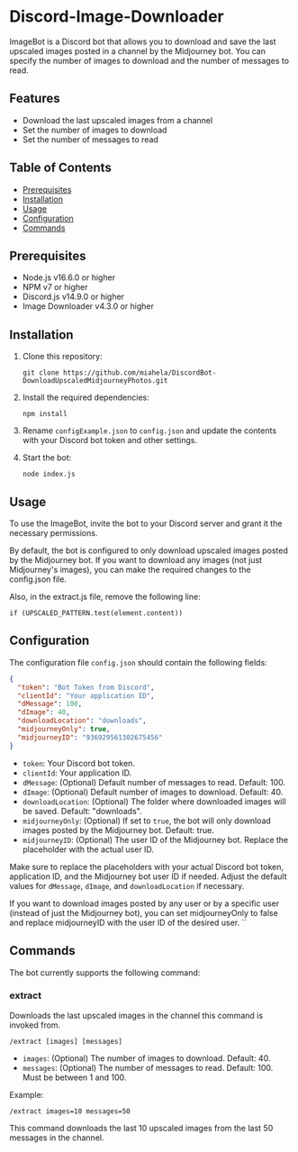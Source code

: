 # Discord-Image-Downloader

ImageBot is a Discord bot that allows you to download and save the last upscaled images posted in a channel by the Midjourney bot. You can specify the number of images to download and the number of messages to read.

## Features

- Download the last upscaled images from a channel
- Set the number of images to download
- Set the number of messages to read

## Table of Contents

- [Prerequisites](#prerequisites)
- [Installation](#installation)
- [Usage](#usage)
- [Configuration](#configuration)
- [Commands](#commands)

## Prerequisites

- Node.js v16.6.0 or higher
- NPM v7 or higher
- Discord.js v14.9.0 or higher
- Image Downloader v4.3.0 or higher

## Installation

1. Clone this repository:
   ```
   git clone https://github.com/miahela/DiscordBot-DownloadUpscaledMidjourneyPhotos.git
   ```
2. Install the required dependencies:
   ```
   npm install
   ```
3. Rename `configExample.json` to `config.json` and update the contents with your Discord bot token and other settings.

4. Start the bot:
   ```
   node index.js
   ```

## Usage

To use the ImageBot, invite the bot to your Discord server and grant it the necessary permissions.

By default, the bot is configured to only download upscaled images posted by the Midjourney bot. If you want to download any images (not just Midjourney's images), you can make the required changes to the config.json file.

Also, in the extract.js file, remove the following line:
```
if (UPSCALED_PATTERN.test(element.content))
```


## Configuration

The configuration file `config.json` should contain the following fields:

```json
{
  "token": "Bot Token from Discord",
  "clientId": "Your application ID",
  "dMessage": 100,
  "dImage": 40,
  "downloadLocation": "downloads",
  "midjourneyOnly": true,
  "midjourneyID": "936929561302675456"
}
```

- `token`: Your Discord bot token.
- `clientId`: Your application ID.
- `dMessage`: (Optional) Default number of messages to read. Default: 100.
- `dImage`: (Optional) Default number of images to download. Default: 40.
- `downloadLocation`: (Optional) The folder where downloaded images will be saved. Default: "downloads".
- `midjourneyOnly`: (Optional) If set to `true`, the bot will only download images posted by the Midjourney bot. Default: true.
- `midjourneyID`: (Optional) The user ID of the Midjourney bot. Replace the placeholder with the actual user ID.

Make sure to replace the placeholders with your actual Discord bot token, application ID, and the Midjourney bot user ID if needed. Adjust the default values for `dMessage`, `dImage`, and `downloadLocation` if necessary.

If you want to download images posted by any user or by a specific user (instead of just the Midjourney bot), you can set midjourneyOnly to false and replace midjourneyID with the user ID of the desired user.
``

## Commands

The bot currently supports the following command:

### extract

Downloads the last upscaled images in the channel this command is invoked from.

```
/extract [images] [messages]
```

- `images`: (Optional) The number of images to download. Default: 40.
- `messages`: (Optional) The number of messages to read. Default: 100. Must be between 1 and 100.

Example:

```
/extract images=10 messages=50
```

This command downloads the last 10 upscaled images from the last 50 messages in the channel.
